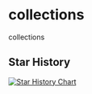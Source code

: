 # collections
collections

## Star History

[![Star History Chart](https://api.star-history.com/svg?repos=daiwk/daiwk.github.io&type=Date)](https://star-history.com/#daiwk/daiwk.github.io&Date)
